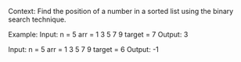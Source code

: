 Context: Find the position of a number in a sorted list using the binary search technique.

Example:
Input: 
n = 5
arr = 1 3 5 7 9
target = 7
Output: 3

Input: 
n = 5
arr = 1 3 5 7 9
target = 6
Output: -1